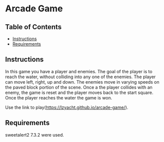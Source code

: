 # Arcade Game


## Table of Contents

* [Instructions](#instructions)
* [Requirements](#requirements)

## Instructions

In this game you have a player and enemies. The goal of the player is to reach the water, without colliding into any one of the enemies. The player can move left, right, up and down. The enemies move in varying speeds on the paved block portion of the scene. Once a the player collides with an enemy, the game is reset and the player moves back to the start square. Once the player reaches the water the game is won.

Use the link to play(https://lzyacht.github.io/arcade-game/).

## Requirements
sweetalert2 7.3.2 were used.